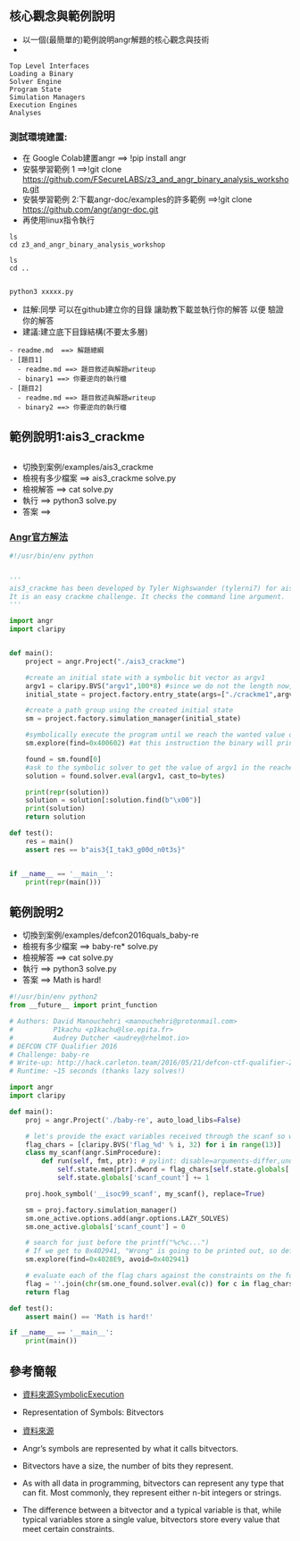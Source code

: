 #

## 核心觀念與範例說明
- 以一個(最簡單的)範例說明angr解題的核心觀念與技術
- [](https://github.com/angr/angr-doc/blob/master/docs/toplevel.md)
```
Top Level Interfaces
Loading a Binary
Solver Engine
Program State
Simulation Managers
Execution Engines
Analyses
```

### 測試環境建置:

- 在 Google Colab建置angr ==> !pip install angr
- 安裝學習範例 1 ==>!git clone https://github.com/FSecureLABS/z3_and_angr_binary_analysis_workshop.git 
- 安裝學習範例 2:下載angr-doc/examples的許多範例  ==>!git clone https://github.com/angr/angr-doc.git
- 再使用linux指令執行
```
ls
cd z3_and_angr_binary_analysis_workshop

ls
cd ..


python3 xxxxx.py
```

- 註解:同學 可以在github建立你的目錄  讓助教下載並執行你的解答 以便 驗證你的解答
- 建議:建立底下目錄結構(不要太多層)
```
- readme.md  ==> 解題總綱
- [題目1]
  - readme.md ==> 題目敘述與解題writeup
  - binary1 ==> 你要逆向的執行檔
- [題目2]
  - readme.md ==> 題目敘述與解題writeup
  - binary2 ==> 你要逆向的執行檔
```


## 範例說明1:ais3_crackme

## 
- 切換到案例/examples/ais3_crackme
- 檢視有多少檔案 ==> ais3_crackme  solve.py
- 檢視解答 ==> cat solve.py
- 執行 ==> python3 solve.py
- 答案 ==> 

### [Angr官方解法](https://github.com/angr/angr-doc/blob/master/examples/ais3_crackme/solve.py)
```python
#!/usr/bin/env python


'''
ais3_crackme has been developed by Tyler Nighswander (tylerni7) for ais3.
It is an easy crackme challenge. It checks the command line argument.
'''

import angr
import claripy


def main():
    project = angr.Project("./ais3_crackme")

    #create an initial state with a symbolic bit vector as argv1
    argv1 = claripy.BVS("argv1",100*8) #since we do not the length now, we just put 100 bytes
    initial_state = project.factory.entry_state(args=["./crackme1",argv1])

    #create a path group using the created initial state 
    sm = project.factory.simulation_manager(initial_state)

    #symbolically execute the program until we reach the wanted value of the instruction pointer
    sm.explore(find=0x400602) #at this instruction the binary will print(the "correct" message)

    found = sm.found[0]
    #ask to the symbolic solver to get the value of argv1 in the reached state as a string
    solution = found.solver.eval(argv1, cast_to=bytes)

    print(repr(solution))
    solution = solution[:solution.find(b"\x00")]
    print(solution)
    return solution

def test():
    res = main()
    assert res == b"ais3{I_tak3_g00d_n0t3s}"


if __name__ == '__main__':
    print(repr(main()))
```
## 範例說明2 

- 切換到案例/examples/defcon2016quals_baby-re
- 檢視有多少檔案 ==> baby-re*  solve.py
- 檢視解答 ==> cat solve.py
- 執行 ==> python3 solve.py
- 答案 ==> Math is hard!

```python
#!/usr/bin/env python2
from __future__ import print_function

# Authors: David Manouchehri <manouchehri@protonmail.com>
#          P1kachu <p1kachu@lse.epita.fr>
#          Audrey Dutcher <audrey@rhelmot.io>
# DEFCON CTF Qualifier 2016
# Challenge: baby-re
# Write-up: http://hack.carleton.team/2016/05/21/defcon-ctf-qualifier-2016-baby-re/
# Runtime: ~15 seconds (thanks lazy solves!)

import angr
import claripy

def main():
    proj = angr.Project('./baby-re', auto_load_libs=False)

    # let's provide the exact variables received through the scanf so we don't have to worry about parsing stdin into a bunch of ints.
    flag_chars = [claripy.BVS('flag_%d' % i, 32) for i in range(13)]
    class my_scanf(angr.SimProcedure):
        def run(self, fmt, ptr): # pylint: disable=arguments-differ,unused-argument
            self.state.mem[ptr].dword = flag_chars[self.state.globals['scanf_count']]
            self.state.globals['scanf_count'] += 1

    proj.hook_symbol('__isoc99_scanf', my_scanf(), replace=True)

    sm = proj.factory.simulation_manager()
    sm.one_active.options.add(angr.options.LAZY_SOLVES)
    sm.one_active.globals['scanf_count'] = 0

    # search for just before the printf("%c%c...")
    # If we get to 0x402941, "Wrong" is going to be printed out, so definitely avoid that.
    sm.explore(find=0x4028E9, avoid=0x402941)

    # evaluate each of the flag chars against the constraints on the found state to construct the flag
    flag = ''.join(chr(sm.one_found.solver.eval(c)) for c in flag_chars)
    return flag

def test():
    assert main() == 'Math is hard!'

if __name__ == '__main__':
    print(main())
```

## 參考簡報
- [資料來源SymbolicExecution](https://github.com/jakespringer/angr_ctf/blob/master/SymbolicExecution.pptx)

- Representation of Symbols: Bitvectors
- [資料來源](https://github.com/jakespringer/angr_ctf/blob/master/SymbolicExecution.pptx)
- Angr’s symbols are represented by what it calls bitvectors.
- Bitvectors have a size, the number of bits they represent.
- As with all data in programming, bitvectors can represent any type that can fit. Most commonly, they represent either n-bit integers or strings.
- The difference between a bitvector and a typical variable is that, while typical variables store a single value, bitvectors store every value that meet certain constraints.
